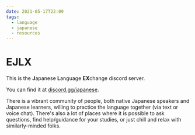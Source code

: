 ```yaml
---
date: 2021-05-17T22:09
tags:
  - language
  - japanese
  - resources
---
```


# EJLX

This is the **J**apanese **L**anguage **EX**change discord server.

You can find it at [discord.gg/japanese](https://discord.gg/japanese).

There is a vibrant community of people, both native Japanese speakers and
Japanese learners, willing to practice the language together (via text or voice
chat). There's also a lot of places where it is possible to ask questions, find
help/guidance for your studies, or just chill and relax with similarly-minded
folks.
